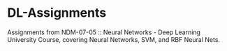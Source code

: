 # DL-Assignments
Assignments from NDM-07-05 :: Neural Networks - Deep Learning University Course, covering Neural Networks, SVM, and RBF Neural Nets. 
